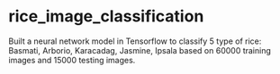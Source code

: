 # rice_image_classification

Built a neural network model in Tensorflow to classify 5 type of rice: Basmati, Arborio, Karacadag, Jasmine, Ipsala based on 60000 training images and 15000 testing images.

